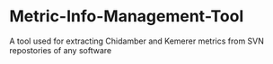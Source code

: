# Metric-Info-Management-Tool
A tool used for extracting Chidamber and Kemerer metrics from SVN repostories of any software
